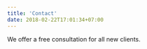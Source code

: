 ```yaml
---
title: 'Contact'
date: 2018-02-22T17:01:34+07:00
---
```


We offer a free consultation for all new clients.

